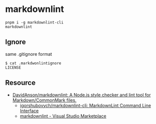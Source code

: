 # markdownlint

```shell
pnpm i -g markdownlint-cli
markdownlint
```

## Ignore

same .gitignore format

```shell
$ cat .markdwonlintignore
LICENSE
```

## Resource

- [DavidAnson/markdownlint: A Node.js style checker and lint tool for Markdown/CommonMark files.](https://github.com/DavidAnson/markdownlint)
  - [igorshubovych/markdownlint-cli: MarkdownLint Command Line Interface](https://github.com/igorshubovych/markdownlint-cli)
  - [markdownlint - Visual Studio Marketplace](https://marketplace.visualstudio.com/items?itemName=DavidAnson.vscode-markdownlint)
